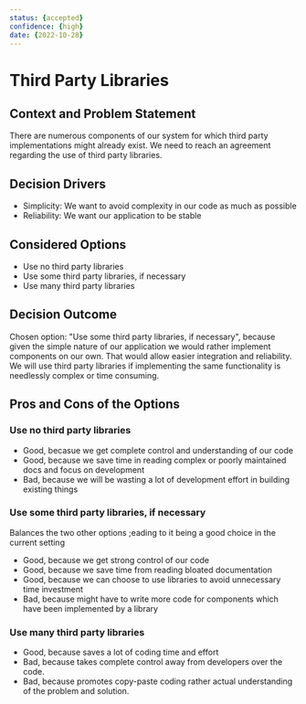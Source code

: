 ```yaml
---
status: {accepted}
confidence: {high}
date: {2022-10-28}
---
```

# Third Party Libraries

## Context and Problem Statement

There are numerous components of our system for which third party implementations might already exist. We need to reach an agreement regarding the use of third party libraries. 

<!-- This is an optional element. Feel free to remove. -->
## Decision Drivers

* Simplicity: We want to avoid complexity in our code as much as possible
* Reliability: We want our application to be stable

## Considered Options

* Use no third party libraries
* Use some third party libraries, if necessary
* Use many third party libraries

## Decision Outcome

Chosen option: "Use some third party libraries, if necessary", because given the simple nature of our application we would rather implement components on our own. That would allow easier integration and reliability. We will use third party libraries if implementing the same functionality is needlessly complex or time consuming.

<!-- This is an optional element. Feel free to remove. -->
## Pros and Cons of the Options

### Use no third party libraries

<!-- This is an optional element. Feel free to remove. -->
<!-- {example | description | pointer to more information | …} -->

* Good, becasue we get complete control and understanding of our code
* Good, because we save time in reading complex or poorly maintained docs and focus on development
* Bad, because we will be wasting a lot of development effort in building existing things

### Use some third party libraries, if necessary

Balances the two other options ;eading to it being a good choice in the current setting

* Good, because we get strong control of our code
* Good, because we save time from reading bloated documentation
* Good, because we can choose to use libraries to avoid unnecessary time investment
* Bad, because might have to write more code for components which have been implemented by a library

### Use many third party libraries

* Good, because saves a lot of coding time and effort
* Bad, because takes complete control away from developers over the code.
* Bad, because promotes copy-paste coding rather actual understanding of the problem and solution.
